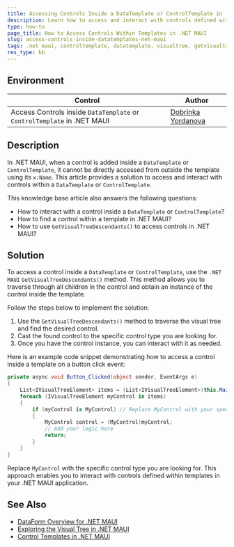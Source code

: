 ```yaml
---
title: Accessing Controls Inside a DataTemplate or ControlTemplate in .NET MAUI
description: Learn how to access and interact with controls defined within a DataTemplate or ControlTemplate in .NET MAUI applications.
type: how-to
page_title: How to Access Controls Within Templates in .NET MAUI
slug: access-controls-inside-datatemplates-net-maui
tags: .net maui, controltemplate, datatemplate, visualtree, getvisualtreedescendants
res_type: kb
---
```


## Environment

| Control | Author | 
| ---- | ---- | 
| Access Controls inside `DataTemplate` or `ControlTemplate` in .NET MAUI | [Dobrinka Yordanova](https://www.telerik.com/blogs/author/dobrinka-yordanova) | 

## Description

In .NET MAUI, when a control is added inside a `DataTemplate` or `ControlTemplate`, it cannot be directly accessed from outside the template using its `x:Name`. This article provides a solution to access and interact with controls within a `DataTemplate` or `ControlTemplate`.

This knowledge base article also answers the following questions:
- How to interact with a control inside a `DataTemplate` or `ControlTemplate`?
- How to find a control within a template in .NET MAUI?
- How to use `GetVisualTreeDescendants()` to access controls in .NET MAUI?

## Solution

To access a control inside a `DataTemplate` or `ControlTemplate`, use the `.NET MAUI` `GetVisualTreeDescendants()` method. This method allows you to traverse through all children in the control and obtain an instance of the control inside the template.

Follow the steps below to implement the solution:

1. Use the `GetVisualTreeDescendants()` method to traverse the visual tree and find the desired control.
2. Cast the found control to the specific control type you are looking for.
3. Once you have the control instance, you can interact with it as needed.

Here is an example code snippet demonstrating how to access a control inside a template on a button click event:

```C#
private async void Button_Clicked(object sender, EventArgs e)
{
    List<IVisualTreeElement> items = (List<IVisualTreeElement>)this.MainControl.GetVisualTreeDescendants();
    foreach (IVisualTreeElement myControl in items)
    {
        if (myControl is MyControl) // Replace MyControl with your specific control type that is inside the DataTemplate or the ControlTemplate
        {
            MyControl control = (MyControl)myControl;
            // Add your logic here
            return;
        }
    }
}
```

Replace `MyControl` with the specific control type you are looking for. This approach enables you to interact with controls defined within templates in your .NET MAUI application.

## See Also

- [DataForm Overview for .NET MAUI](https://docs.telerik.com/devtools/maui/controls/dataform/overview)
- [Exploring the Visual Tree in .NET MAUI](https://docs.microsoft.com/en-us/dotnet/maui/user-interface/layouts/visual-tree)
- [Control Templates in .NET MAUI](https://docs.microsoft.com/en-us/dotnet/maui/user-interface/controls/templates)